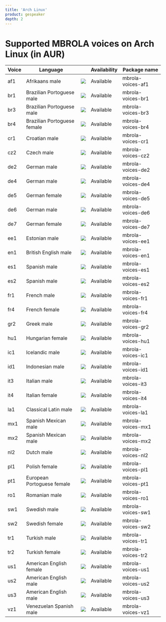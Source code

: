 ```yaml
---
title: 'Arch Linux'
product: gespeaker
depth: 2
---
```


# Supported MBROLA voices on Arch Linux (in AUR)

| **Voice** | **Language**                |                             | **Availability** | **Package name**  |
| --------- | --------------------------- | --------------------------- | ---------------- | ----------------- |
| af1       | Afrikaans male              | ![](/resources/gtk-yes.png) | Available        | mbrola-voices-af1 |
| br1       | Brazilian Portoguese male   | ![](/resources/gtk-yes.png) | Available        | mbrola-voices-br1 |
| br3       | Brazilian Portoguese male   | ![](/resources/gtk-yes.png) | Available        | mbrola-voices-br3 |
| br4       | Brazilian Portoguese female | ![](/resources/gtk-yes.png) | Available        | mbrola-voices-br4 |
| cr1       | Croatian male               | ![](/resources/gtk-yes.png) | Available        | mbrola-voices-cr1 |
| cz2       | Czech male                  | ![](/resources/gtk-yes.png) | Available        | mbrola-voices-cz2 |
| de2       | German male                 | ![](/resources/gtk-yes.png) | Available        | mbrola-voices-de2 |
| de4       | German male                 | ![](/resources/gtk-yes.png) | Available        | mbrola-voices-de4 |
| de5       | German female               | ![](/resources/gtk-yes.png) | Available        | mbrola-voices-de5 |
| de6       | German male                 | ![](/resources/gtk-yes.png) | Available        | mbrola-voices-de6 |
| de7       | German female               | ![](/resources/gtk-yes.png) | Available        | mbrola-voices-de7 |
| ee1       | Estonian male               | ![](/resources/gtk-yes.png) | Available        | mbrola-voices-ee1 |
| en1       | British English male        | ![](/resources/gtk-yes.png) | Available        | mbrola-voices-en1 |
| es1       | Spanish male                | ![](/resources/gtk-yes.png) | Available        | mbrola-voices-es1 |
| es2       | Spanish male                | ![](/resources/gtk-yes.png) | Available        | mbrola-voices-es2 |
| fr1       | French male                 | ![](/resources/gtk-yes.png) | Available        | mbrola-voices-fr1 |
| fr4       | French female               | ![](/resources/gtk-yes.png) | Available        | mbrola-voices-fr4 |
| gr2       | Greek male                  | ![](/resources/gtk-yes.png) | Available        | mbrola-voices-gr2 |
| hu1       | Hungarian female            | ![](/resources/gtk-yes.png) | Available        | mbrola-voices-hu1 |
| ic1       | Icelandic male              | ![](/resources/gtk-yes.png) | Available        | mbrola-voices-ic1 |
| id1       | Indonesian male             | ![](/resources/gtk-yes.png) | Available        | mbrola-voices-id1 |
| it3       | Italian male                | ![](/resources/gtk-yes.png) | Available        | mbrola-voices-it3 |
| it4       | Italian female              | ![](/resources/gtk-yes.png) | Available        | mbrola-voices-it4 |
| la1       | Classical Latin male        | ![](/resources/gtk-yes.png) | Available        | mbrola-voices-la1 |
| mx1       | Spanish Mexican male        | ![](/resources/gtk-yes.png) | Available        | mbrola-voices-mx1 |
| mx2       | Spanish Mexican male        | ![](/resources/gtk-yes.png) | Available        | mbrola-voices-mx2 |
| nl2       | Dutch male                  | ![](/resources/gtk-yes.png) | Available        | mbrola-voices-nl2 |
| pl1       | Polish female               | ![](/resources/gtk-yes.png) | Available        | mbrola-voices-pl1 |
| pt1       | European Portoguese female  | ![](/resources/gtk-yes.png) | Available        | mbrola-voices-pt1 |
| ro1       | Romanian male               | ![](/resources/gtk-yes.png) | Available        | mbrola-voices-ro1 |
| sw1       | Swedish male                | ![](/resources/gtk-yes.png) | Available        | mbrola-voices-sw1 |
| sw2       | Swedish female              | ![](/resources/gtk-yes.png) | Available        | mbrola-voices-sw2 |
| tr1       | Turkish male                | ![](/resources/gtk-yes.png) | Available        | mbrola-voices-tr1 |
| tr2       | Turkish female              | ![](/resources/gtk-yes.png) | Available        | mbrola-voices-tr2 |
| us1       | American English female     | ![](/resources/gtk-yes.png) | Available        | mbrola-voices-us1 |
| us2       | American English male       | ![](/resources/gtk-yes.png) | Available        | mbrola-voices-us2 |
| us3       | American English male       | ![](/resources/gtk-yes.png) | Available        | mbrola-voices-us3 |
| vz1       | Venezuelan Spanish male     | ![](/resources/gtk-yes.png) | Available        | mbrola-voices-vz1 |
